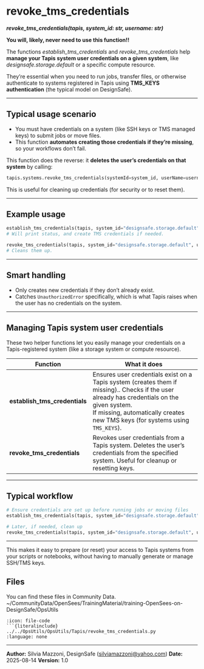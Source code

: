 # revoke_tms_credentials
***revoke_tms_credentials(tapis, system_id: str, username: str)***

**You will, likely, never need to use this function!!**

The functions *establish_tms_credentials* and *revoke_tms_credentials* help **manage your Tapis system user credentials on a given system**, like *designsafe.storage.default* or a specific compute resource.

They’re essential when you need to run jobs, transfer files, or otherwise authenticate to systems registered in Tapis using **TMS\_KEYS authentication** (the typical model on DesignSafe).


---

## Typical usage scenario

* You must have credentials on a system (like SSH keys or TMS managed keys) to submit jobs or move files.
* This function **automates creating those credentials if they’re missing**, so your workflows don’t fail.



This function does the reverse: it **deletes the user’s credentials on that system** by calling:

```python
tapis.systems.revoke_tms_credentials(systemId=system_id, userName=username)
```

This is useful for cleaning up credentials (for security or to reset them).

---

## Example usage

```python
establish_tms_credentials(tapis, system_id="designsafe.storage.default", username="jdoe")
# Will print status, and create TMS credentials if needed.

revoke_tms_credentials(tapis, system_id="designsafe.storage.default", username="jdoe")
# Cleans them up.
```

---

## Smart handling

* Only creates new credentials if they don’t already exist.
* Catches `UnauthorizedError` specifically, which is what Tapis raises when the user has no credentials on the system.

---


##  Managing Tapis system user credentials

These two helper functions let you easily manage your credentials on a Tapis-registered system (like a storage system or compute resource).

| Function                     | What it does |
|-------------------------------|--------------|
| **establish_tms_credentials** | Ensures user credentials exist on a Tapis system (creates them if missing).. Checks if the user already has credentials on the given system. <br> If missing, automatically creates new TMS keys (for systems using `TMS_KEYS`). |
| **revoke_tms_credentials**    | Revokes user credentials from a Tapis system. Deletes the user’s credentials from the specified system. Useful for cleanup or resetting keys. |

---

##  Typical workflow

```python
# Ensure credentials are set up before running jobs or moving files
establish_tms_credentials(tapis, system_id="designsafe.storage.default", username="jdoe")

# Later, if needed, clean up
revoke_tms_credentials(tapis, system_id="designsafe.storage.default", username="jdoe")
````

---

This makes it easy to prepare (or reset) your access to Tapis systems from your scripts or notebooks, without having to manually generate or manage SSH/TMS keys.

## Files
You can find these files in Community Data.
~/CommunityData/OpenSees/TrainingMaterial/training-OpenSees-on-DesignSafe/OpsUtils

```{dropdown} revoke_tms_credentials.py
:icon: file-code
```{literalinclude} ../../OpsUtils/OpsUtils/Tapis/revoke_tms_credentials.py
:language: none
```


---

**Author:** Silvia Mazzoni, DesignSafe (silviamazzoni@yahoo.com)
**Date:** 2025-08-14
**Version:** 1.0